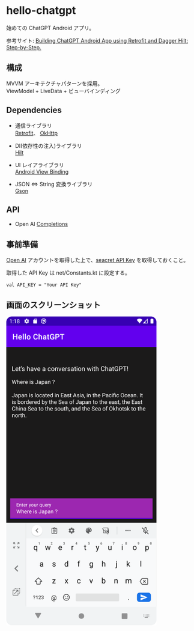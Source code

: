 # hello-chatgpt

始めての ChatGPT Android アプリ。

参考サイト: [Building ChatGPT Android App using Retrofit and Dagger Hilt: Step-by-Step.](https://rehthink.medium.com/building-chatgpt-android-app-using-retrofit-and-dagger-hilt-step-by-step-dbf4b48bd4ca)

## 構成

MVVM アーキテクチャパターンを採用。  
  ViewModel + LiveData + ビューバインディング

## Dependencies

* 通信ライブラリ  
  [Retrofit](https://square.github.io/retrofit/)、 [OkHttp](https://square.github.io/okhttp/)

* DI(依存性の注入)ライブラリ  
  [Hilt](https://dagger.dev/hilt/)

* UI レイアライブラリ  
  [Android View Binding](https://developer.android.com/topic/libraries/view-binding?hl=ja)  
  
* JSON <=> String 変換ライブラリ  
  [Gson](https://github.com/google/gson) 


## API

* Open AI 
  [Completions](https://platform.openai.com/docs/api-reference/completions)


## 事前準備

[Open AI](https://openai.com/api/) アカウントを取得した上で、[seacret API Key](https://platform.openai.com/account/api-keys) を取得しておくこと。

取得した API Key は net/Constants.kt に設定する。

```
val API_KEY = "Your API Key"
```

## 画面のスクリーンショット

<img src="docs/main_activity.png" width="400">